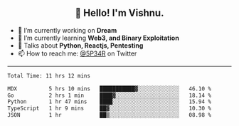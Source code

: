 <h2 align="center">👋 Hello! I'm Vishnu.</h2>


- 🔭 I’m currently working on **Dream**
- 🌱 I’m currently learning **Web3, and Binary Exploitation**
- 💬 Talks about **Python, Reactjs, Pentesting**
- 📫 How to reach me: [@5P34R](https://twitter.com/Vishnu27302693) on Twitter

---
<!--START_SECTION:waka-->

```txt
Total Time: 11 hrs 12 mins

MDX          5 hrs 10 mins   ███████████▓░░░░░░░░░░░░░   46.10 %
Go           2 hrs 1 min     ████▓░░░░░░░░░░░░░░░░░░░░   18.14 %
Python       1 hr 47 mins    ████░░░░░░░░░░░░░░░░░░░░░   15.94 %
TypeScript   1 hr 9 mins     ██▓░░░░░░░░░░░░░░░░░░░░░░   10.30 %
JSON         1 hr            ██▒░░░░░░░░░░░░░░░░░░░░░░   08.98 %
```

<!--END_SECTION:waka-->
